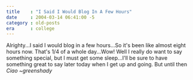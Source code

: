 ```yaml
---
title    : "I Said I Would Blog In A Few Hours"
date     : 2004-03-14 06:41:00 -5
category : old-posts
era      : college
---
```


Alrighty...I said I would blog in a few hours...So it's been like almost eight hours now.  That's 1/4 of a whole day...Wow!  Well I really do want to say something special, but I must get some sleep...I'll be sure to have something great to say later today when I get up and going.  But until then *Ciao*  <em> ~greenshady</em>
